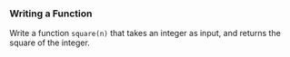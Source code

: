 ### Writing a Function

Write a function `square(n)` that takes an integer as input, and returns
the square of the integer.
